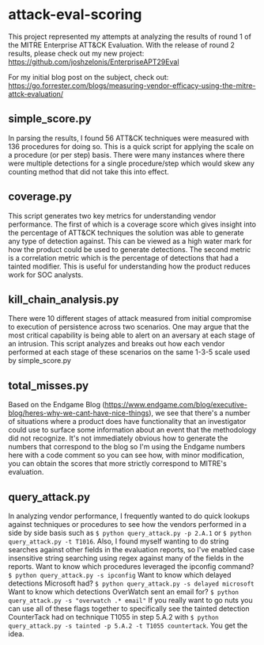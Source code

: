 # attack-eval-scoring

This project represented my attempts at analyzing the results of round 1 of the MITRE Enterprise ATT&CK Evaluation. With the release of round 2 results, please check out my new project:
https://github.com/joshzelonis/EnterpriseAPT29Eval

For my initial blog post on the subject, check out:
https://go.forrester.com/blogs/measuring-vendor-efficacy-using-the-mitre-attck-evaluation/

## simple_score.py
In parsing the results, I found 56 ATT&CK techniques were measured with 136 procedures for doing so. This is a quick script for applying the scale on a procedure (or per step) basis. There were many instances where there were multiple detections for a single procedure/step which would skew any counting method that did not take this into effect.

## coverage.py
This script generates two key metrics for understanding vendor performance. The first of which is a coverage score which gives insight into the percentage of ATT&CK techniques the solution was able to generate any type of detection against. This can be viewed as a high water mark for how the product could be used to generate detections. The second metric is a correlation metric which is the percentage of detections that had a tainted modifier. This is useful for understanding how the product reduces work for SOC analysts.

## kill_chain_analysis.py
There were 10 different stages of attack measured from initial compromise to execution of persistence across two scenarios. One may argue that the most critical capability is being able to alert on an aversary at each stage of an intrusion. This script analyzes and breaks out how each vendor performed at each stage of these scenarios on the same 1-3-5 scale used by simple_score.py

## total_misses.py
Based on the Endgame Blog (https://www.endgame.com/blog/executive-blog/heres-why-we-cant-have-nice-things), we see that there's a number of situations where a product does have functionality that an investigator could use to surface some information about an event that the methodology did not recognize. It's not immediately obvious how to generate the numbers that correspond to the blog so I'm using the Endgame numbers here with a code comment so you can see how, with minor modification, you can obtain the scores that more strictly correspond to MITRE's evaluation.

## query_attack.py
In analyzing vendor performance, I frequently wanted to do quick lookups against techniques or procedures to see how the vendors performed in a side by side basis such as `$ python query_attack.py -p 2.A.1` or `$ python query_attack.py -t T1016`. Also, I found myself wanting to do string searches against other fields in the evaluation reports, so I've enabled case insensitive string searching using regex against many of the fields in the reports. Want to know which procedures leveraged the ipconfig command? `$ python query_attack.py -s ipconfig` Want to know which delayed detections Microsoft had? `$ python query_attack.py -s delayed microsoft` Want to know which detections OverWatch sent an email for? `$ python query_attack.py -s "overwatch .* email"` If you really want to go nuts you can use all of these flags together to specifically see the tainted detection CounterTack had on technique T1055 in step 5.A.2 with `$ python query_attack.py -s tainted -p 5.A.2 -t T1055 countertack`. You get the idea.
